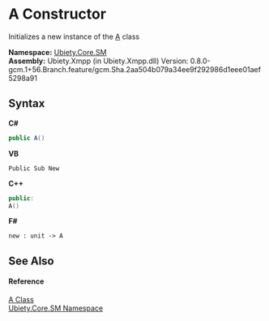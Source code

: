 # A Constructor 
 

Initializes a new instance of the <a href="a6410775-cf12-8a54-eda7-4c653810155a">A</a> class

**Namespace:**&nbsp;<a href="e8bce8a2-5e14-32b6-639e-d75b28f79ce7">Ubiety.Core.SM</a><br />**Assembly:**&nbsp;Ubiety.Xmpp (in Ubiety.Xmpp.dll) Version: 0.8.0-gcm.1+56.Branch.feature/gcm.Sha.2aa504b079a34ee9f292986d1eee01aef5298a91

## Syntax

**C#**<br />
``` C#
public A()
```

**VB**<br />
``` VB
Public Sub New
```

**C++**<br />
``` C++
public:
A()
```

**F#**<br />
``` F#
new : unit -> A
```


## See Also


#### Reference
<a href="a6410775-cf12-8a54-eda7-4c653810155a">A Class</a><br /><a href="e8bce8a2-5e14-32b6-639e-d75b28f79ce7">Ubiety.Core.SM Namespace</a><br />